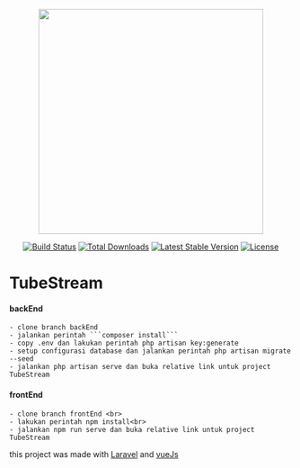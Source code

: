 <p align="center"><a href="https://laravel.com" target="_blank"><img src="https://raw.githubusercontent.com/laravel/art/master/logo-lockup/5%20SVG/2%20CMYK/1%20Full%20Color/laravel-logolockup-cmyk-red.svg" width="400"></a></p>

<p align="center">
<a href="https://travis-ci.org/laravel/framework"><img src="https://travis-ci.org/laravel/framework.svg" alt="Build Status"></a>
<a href="https://packagist.org/packages/laravel/framework"><img src="https://poser.pugx.org/laravel/framework/d/total.svg" alt="Total Downloads"></a>
<a href="https://packagist.org/packages/laravel/framework"><img src="https://poser.pugx.org/laravel/framework/v/stable.svg" alt="Latest Stable Version"></a>
<a href="https://packagist.org/packages/laravel/framework"><img src="https://poser.pugx.org/laravel/framework/license.svg" alt="License"></a>
</p>

# TubeStream
#### backEnd
    - clone branch backEnd 
    - jalankan perintah ```composer install```
    - copy .env dan lakukan perintah php artisan key:generate 
    - setup configurasi database dan jalankan perintah php artisan migrate --seed 
    - jalankan php artisan serve dan buka relative link untuk project TubeStream
  
  
#### frontEnd
    - clone branch frontEnd <br>
    - lakukan perintah npm install<br>
    - jalankan npm run serve dan buka relative link untuk project TubeStream
    

this project was made with [Laravel](https://laravel.com/) and [vueJs](https://vuejs.org/) 
